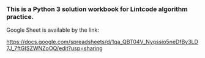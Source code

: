### This is a Python 3 solution workbook for Lintcode algorithm practice.

Google Sheet is available by the link:

https://docs.google.com/spreadsheets/d/1qa_QBT04V_Nyqssio5neDfBy3LD7J_7ftGISZWNZoOQ/edit?usp=sharing
